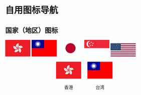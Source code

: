 # 自用图标导航
## 国家（地区）图标
<img src="https://github.com/xioazeng/icon/raw/master/HK.png" alt="香港" width="80"/> <img src="https://github.com/xioazeng/icon/blob/master/TW.png" alt="台湾" width="80"/> <img src="https://github.com/xioazeng/icon/blob/master/JP.png" alt="日本" width="80"/> <img src="https://github.com/xioazeng/icon/blob/master/SG.png" alt="新加坡" width="80"/> <img src="https://github.com/xioazeng/icon/blob/master/US.png" alt="美国" width="80"/>

<div style="display: flex; justify-content: center; align-items: center; gap: 20px;">
    <div style="text-align: center;">
        <img src="https://github.com/xioazeng/icon/raw/master/HK.png" alt="香港" width="80"/>
        <p>香港</p>
    </div>
    <div style="text-align: center;">
        <img src="https://github.com/xioazeng/icon/raw/master/TW.png" alt="台湾" width="80"/>
        <p>台湾</p>
    </div>
</div>



